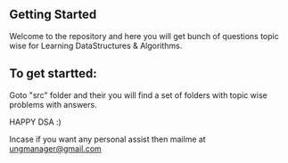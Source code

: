 ## Getting Started

Welcome to the repository and here you will get bunch of questions topic wise for Learning DataStructures & Algorithms.

## To get startted:

Goto "src" folder and their you will find a set of folders with topic wise problems with answers.

HAPPY DSA :)

Incase if you want any personal assist then mailme at ungmanager@gmail.com
